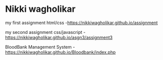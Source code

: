 # Nikki wagholikar
my first assignment html/css -https://nikkiwagholikar.github.io/assignment

my second assignment css/javascript - https://nikkiwagholikar.github.io/asgn3/assignment3

BloodBank Management System - https://nikkiwagholikar.github.io/Bloodbank/index.php

